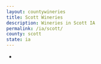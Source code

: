 ```yaml
---
layout: countywineries
title: Scott Wineries
description: Wineries in Scott IA
permalink: /ia/scott/
county: scott
state: ia
---
```

-
